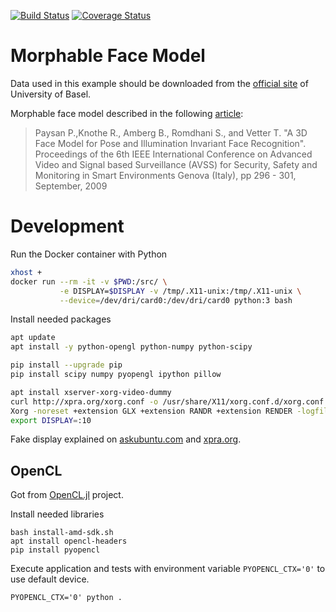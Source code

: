[![Build Status](https://travis-ci.org/char-lie/mfm.svg?branch=master)](https://travis-ci.org/char-lie/mfm)
[![Coverage Status](https://coveralls.io/repos/github/char-lie/mfm/badge.svg?branch=master)](https://coveralls.io/github/char-lie/mfm?branch=master)

# Morphable Face Model

Data used in this example should be downloaded from the
[official site](http://faces.cs.unibas.ch/bfm/main.php?nav=1-1-0&id=details)
of University of Basel.

Morphable face model described in the following
[article](http://gravis.cs.unibas.ch/publications/2009/BFModel09.pdf):

> Paysan P.,Knothe R., Amberg B., Romdhani S., and Vetter T.
> "A 3D Face Model for Pose and Illumination Invariant Face Recognition".
> Proceedings of the 6th IEEE International Conference
>   on Advanced Video and Signal based Surveillance (AVSS) for Security,
>   Safety and Monitoring in Smart Environments Genova (Italy),
>   pp 296 - 301, September, 2009

# Development

Run the Docker container with Python
```bash
xhost +
docker run --rm -it -v $PWD:/src/ \
           -e DISPLAY=$DISPLAY -v /tmp/.X11-unix:/tmp/.X11-unix \
           --device=/dev/dri/card0:/dev/dri/card0 python:3 bash
```

Install needed packages
```bash
apt update
apt install -y python-opengl python-numpy python-scipy

pip install --upgrade pip
pip install scipy numpy pyopengl ipython pillow

apt install xserver-xorg-video-dummy
curl http://xpra.org/xorg.conf -o /usr/share/X11/xorg.conf.d/xorg.conf
Xorg -noreset +extension GLX +extension RANDR +extension RENDER -logfile ./10.log -config ./xorg.conf :10
export DISPLAY=:10
```

Fake display explained on
[askubuntu.com](http://askubuntu.com/questions/453109/add-fake-display-when-no-monitor-is-plugged-in)
and [xpra.org](https://xpra.org/trac/wiki/Xdummy).

## OpenCL

Got from [OpenCL.jl](https://github.com/JuliaGPU/OpenCL.jl) project.

Install needed libraries
```
bash install-amd-sdk.sh
apt install opencl-headers
pip install pyopencl
```

Execute application and tests with environment variable `PYOPENCL_CTX='0'`
to use default device.
```
PYOPENCL_CTX='0' python .
```
